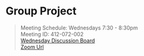 # Group Project
> Meeting Schedule: Wednesdays 7:30 - 8:30pm<br>
> Meeting ID: 412-072-002<br>
> [Wednesday Discussion Board](https://sdccd.instructure.com/courses/2381435/discussion_topics/14047093)<br>
> [Zoom Url](https://cccconfer.zoom.us/j/412072002)<br>
